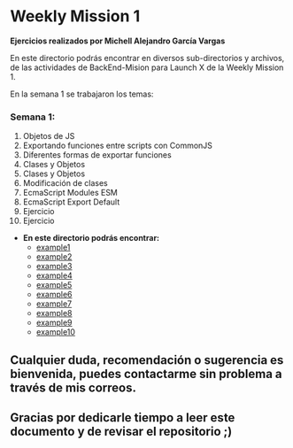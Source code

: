 # Weekly Mission 1

**Ejercicios realizados por Michell Alejandro García Vargas**

En este directorio podrás encontrar en diversos sub-directorios y archivos, de las actividades de BackEnd-Mision para Launch X de la Weekly Mission 1.

En la semana 1 se trabajaron los temas:

### Semana 1:
1. Objetos de JS
2. Exportando funciones entre scripts con CommonJS
3. Diferentes formas de exportar funciones
4. Clases y Objetos
5. Clases y Objetos
6. Modificación de clases
7. EcmaScript Modules ESM
8. EcmaScript Export Default
9. Ejercicio
10. Ejercicio

- **En este directorio podrás encontrar:**
    - [example1](./example1/)
    - [example2](./example2/)
    - [example3](./example3/)
    - [example4](./example4/)
    - [example5](./example5/)
    - [example6](./example6/)
    - [example7](./example7/)
    - [example8](./example8/)
    - [example9](./example9/)
    - [example10](./example10/)

## Cualquier duda, recomendación o sugerencia es bienvenida, puedes contactarme sin problema a través de mis correos.

## Gracias por dedicarle tiempo a leer este documento y de revisar el repositorio ;)
